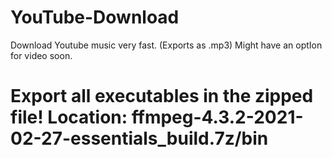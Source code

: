 # YouTube-Download
 Download Youtube music very fast. (Exports as .mp3) Might have an optIon for video soon.
# Export all executables in the zipped file! Location: ffmpeg-4.3.2-2021-02-27-essentials_build.7z/bin
